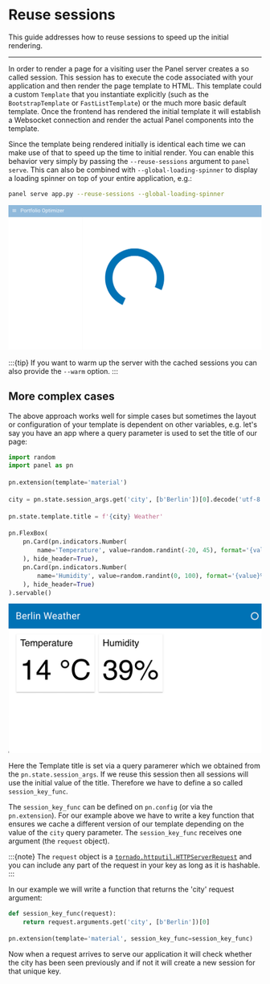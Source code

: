 # Reuse sessions

This guide addresses how to reuse sessions to speed up the initial rendering.

---

In order to render a page for a visiting user the Panel server creates a so called session. This session has to execute the code associated with your application and then render the page template to HTML. This template could a custom `Template` that you instantiate explicitly (such as the `BootstrapTemplate` or `FastListTemplate`) or the much more basic default template. Once the frontend has rendered the initial template it will establish a Websocket connection and render the actual Panel components into the template.

Since the template being rendered initially is identical each time we can make use of that to speed up the time to initial render. You can enable this behavior very simply by passing the `--reuse-sessions` argument to `panel serve`. This can also be combined with `--global-loading-spinner` to display a loading spinner on top of your entire application, e.g.:

```bash
panel serve app.py --reuse-sessions --global-loading-spinner
```

![Application with --reuse-sessions and --global-loading-spinner enabled](../../_static/images/reuse_sessions.png)

:::{tip}
If you want to warm up the server with the cached sessions you can also provide the `--warm` option.
:::

## More complex cases

The above approach works well for simple cases but sometimes the layout or configuration of your template is dependent on other variables, e.g. let's say you have an app where a query parameter is used to set the title of our page:

```python
import random
import panel as pn

pn.extension(template='material')

city = pn.state.session_args.get('city', [b'Berlin'])[0].decode('utf-8')

pn.state.template.title = f'{city} Weather'

pn.FlexBox(
    pn.Card(pn.indicators.Number(
        name='Temperature', value=random.randint(-20, 45), format='{value} °C'
    ), hide_header=True),
    pn.Card(pn.indicators.Number(
        name='Humidity', value=random.randint(0, 100), format='{value}%'
    ), hide_header=True)
).servable()
```

![Example of reuse sessions functionality](../../_static/images/reuse_sessions_example.png)

Here the Template title is set via a query paramerer which we obtained from the `pn.state.session_args`. If we reuse this session then all sessions will use the initial value of the title. Therefore we have to define a so called `session_key_func`.

The `session_key_func` can be defined on `pn.config` (or via the `pn.extension`). For our example above we have to write a key function that ensures we cache a different version of our template depending on the value of the `city` query parameter. The `session_key_func` receives one argument (the `request` object).

:::{note}
The `request` object is a [`tornado.httputil.HTTPServerRequest`](https://www.tornadoweb.org/en/stable/httputil.html#tornado.httputil.HTTPServerRequest) and you can include any part of the request in your key as long as it is hashable.
:::

In our example we will write a function that returns the 'city' request argument:

```python
def session_key_func(request):
    return request.arguments.get('city', [b'Berlin'])[0]

pn.extension(template='material', session_key_func=session_key_func)
```

Now when a request arrives to serve our application it will check whether the city has been seen previously and if not it will create a new session for that unique key.
